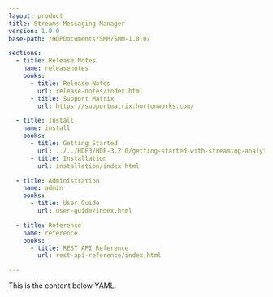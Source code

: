 ```yaml
---
layout: product
title: Streams Messaging Manager
version: 1.0.0
base-path: /HDPDocuments/SMM/SMM-1.0.0/

sections:
  - title: Release Notes
    name: releasenotes
    books:
      - title: Release Notes
        url: release-notes/index.html
      - title: Support Matrix
        url: https://supportmatrix.hortonworks.com/

  - title: Install
    name: install
    books:
      - title: Getting Started
        url: ../../HDF3/HDF-3.2.0/getting-started-with-streaming-analytics/content/hdf-managing-kafka-with-smm.html
      - title: Installation
        url: installation/index.html

  - title: Administration
    name: admin
    books:
      - title: User Guide
        url: user-guide/index.html

  - title: Reference
    name: reference
    books:
      - title: REST API Reference
        url: rest-api-reference/index.html

---
```


This is the content below YAML.
